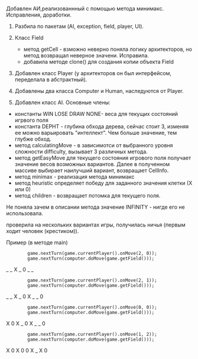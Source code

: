 Добавлен АИ,реализованнный с помощью метода минимакс.
Исправления, доработки.

1. Разбила по пакетам (AI, exception, field, player, UI).
2. Класс Field 
    - метод getCell - взможно неверно поняла логику архитекторов, но метод возвращал неверное значени. Исправила.
    - добавила методе clone() для создания копии объекта Field

3. Добавлен класс Player (у архитекторов он был интерфейсом, переделала в абстрактный). 
4. Добавлены два класса Computer и Human, наследуются от Player.
5. Добавлен класс AI. Основные члены:
  - константы WIN LOSE DRAW NONE- веса для текущих состояний игрвого поля
   - константа DEPHT - глубина обхода дерева, сейчас cтоит 3, изменяя ее можно варьировать "интеллект". Чем больше значение, тем глубже обход.
   - метод calculatingMove - в зависимотси от выбранного уровня сложности difficulty, вызывает 3 различных метода.   
   - метод getEasyMove для текущего состояния игрового поля получает значение весов возможных вариантов. Далее в полученном массиве выбирает наилучший вариант, возвращает CellInfo.
  - метод minimax - реализация метода минимакс
  - метод heuristic определяет победу для заданного значения клетки (Х или 0)
   - метод children - возвращает потомка для текущего поля.

Не поняла зачем в описании метода значение INFINITY - нигде его не использовала.

проверила на нескольких вариантах игры, получилась ничья (первым ходит человек (крестиком)).

Пример (в методе main)

            game.nextTurn(game.currentPlayer().onMove(2, 0));
            game.nextTurn(computer.doMove(game.getField()));

_ _ X
_ 0 _
  _ 

            game.nextTurn(game.currentPlayer().onMove(2, 1));
            game.nextTurn(computer.doMove(game.getField()));

_ _ X
_ 0 X
_ _ 0

            game.nextTurn(game.currentPlayer().onMove(0, 0));
            game.nextTurn(computer.doMove(game.getField()));

X 0 X
_ 0 X
_ _ 0

            game.nextTurn(game.currentPlayer().onMove(1, 2));
            game.nextTurn(computer.doMove(game.getField()));
 
X 0 X
0 0 X
_ X 0
